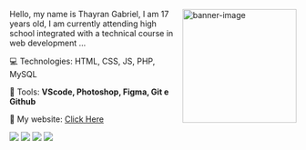 <a href="https://ibb.co/QPj223q"><img width="200px" src="https://i.ibb.co/8r4WWLR/banner-image.png" align="right" alt="banner-image" border="0"></a>

<p align="left"> 
  Hello, my name is Thayran Gabriel, I am 17 years old, I am currently attending high school integrated with a technical course in web development ...
</p>

<p align="left">
  💻 Technologies: 
  HTML, CSS, JS, PHP, MySQL
</p>

<p align="left">
  💼 Tools: <strong>VScode, Photoshop, Figma, Git e Github</strong>
</p>

<p align="left">
  📲 My website: <a href="https://thayrangabriel.com">Click Here</a>
</p>

<p align="left">
  
 <a target="_blank" href="https://api.whatsapp.com/send?phone=5511942726193" alt="WhatsApp">
  <img src="https://img.shields.io/badge/-WhatsApp-25d366?style=flat-square&labelColor=25d366&logo=whatsapp&logoColor=white&link=https://api.whatsapp.com/send?phone=5511942726193"/></a>
  
   <a target="_blank" href="https://www.facebook.com/thayran.gabriel.79/" alt="Facebook">
  <img src="https://img.shields.io/badge/-Facebook-3b5998?style=flat-square&labelColor=3b5998&logo=facebook&logoColor=white&link=https://www.facebook.com/thayran.gabriel.79"/></a>
  
  <a target="_blank" href="https://www.instagram.com/thayran.gabriel/" alt="Instagram">
  <img src="https://img.shields.io/badge/-Instagram-DF0174?style=flat-square&labelColor=DF0174&logo=instagram&logoColor=white&link=https://www.instagram.com/thayran.gabriel/"/></a>

  <a target="_blank" href="https://www.linkedin.com/in/thayran-gabriel-machado-deusedino-1870681b3/" alt="Linkedin">
  <img src="https://img.shields.io/badge/-Linkedin-0e76a8?style=flat-square&logo=Linkedin&logoColor=white&link=https://www.linkedin.com/in/thayran-gabriel-machado-deusedino-1870681b3/" /></a>

</p>  
